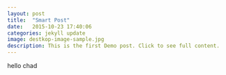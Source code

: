 ```yaml
---
layout: post
title:  "Smart Post"
date:   2015-10-23 17:40:06
categories: jekyll update
image: destkop-image-sample.jpg
description: This is the first Demo post. Click to see full content.
---
```

hello chad
